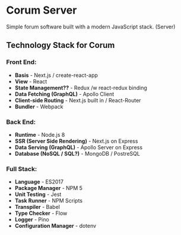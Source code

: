 # Corum Server
Simple forum software built with a modern JavaScript stack. (Server)

## Technology Stack for Corum

### Front End:
 - **Basis** - Next.js / create-react-app
- **View** - React
- **State Management??** - Redux /w react-redux binding
- **Data Fetching (GraphQL)** - Apollo Client
- **Client-side Routing** - Next.js built in / React-Router
- **Bundler** - Webpack

### Back End:
- **Runtime** - Node.js 8
- **SSR (Server Side Rendering)** - Next.js on Express
- **Data Serving (GraphQL)** - Apollo Server on Express
- **Database (NoSQL / SQL?)** - MongoDB / PostreSQL

### Full Stack:
- **Language** - ES2017
- **Package Manager** - NPM 5
- **Unit Testing** - Jest
- **Task Runner** - NPM Scripts
- **Transpiler** - Babel
- **Type Checker** - Flow
- **Logger** - Pino
- **Configuration Manager** - dotenv
